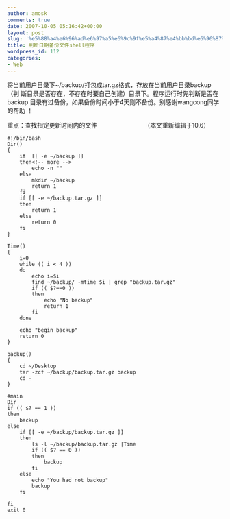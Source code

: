 ```yaml
---
author: amosk
comments: true
date: 2007-10-05 05:16:42+00:00
layout: post
slug: '%e5%88%a4%e6%96%ad%e6%97%a5%e6%9c%9f%e5%a4%87%e4%bb%bd%e6%96%87%e4%bb%b6shell%e7%a8%8b%e5%ba%8f'
title: 判断日期备份文件shell程序
wordpress_id: 112
categories:
- Web
---
```


将当前用户目录下~/backup/打包成tar.gz格式，存放在当前用户目录backup（判
断目录是否存在，不存在时要自己创建）目录下。程序运行时先判断是否在backup
目录有过备份，如果备份时间小于4天则不备份。别感谢wangcong同学的帮助 ！

重点：查找指定更新时间内的文件                            （本文重新编辑于10.6）

    
    #!/bin/bash
    Dir()
    {
    	if  [[ -e ~/backup ]]
    	then<!-- more -->
    		echo -n ""
    	else
    		mkdir ~/backup
    		return 1
    	fi
    	if [[ -e ~/backup.tar.gz ]]
    	then
    		return 1
    	else
    		return 0
    	fi
    }
    
    Time()
    {
    	i=0
    	while (( i < 4 ))
    	do
    		echo i=$i
    		find ~/backup/ -mtime $i | grep "backup.tar.gz"
    	 	if (( $?==0 ))
    		then
    			echo "No backup"
    			return 1
    		fi
    	done
    
    	echo "begin backup"
    	return 0
    }
    
    backup()
    {
    	cd ~/Desktop
    	tar -zcf ~/backup/backup.tar.gz backup
    	cd -
    }
    
    #main
    Dir
    if (( $? == 1 ))
    then
    	backup
    else
    	if [[ -e ~/backup/backup.tar.gz ]]
    	then
    		ls -l ~/backup/backup.tar.gz |Time
    		if (( $? == 0 ))
    		then
    			backup
    		fi
    	else
    		echo "You had not backup"
    		backup
    	fi
    
    fi
    exit 0
